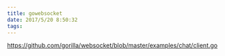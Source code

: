 ```yaml
---
title: gowebsocket
date: 2017/5/20 8:50:32
tags:
---
```



<https://github.com/gorilla/websocket/blob/master/examples/chat/client.go>
